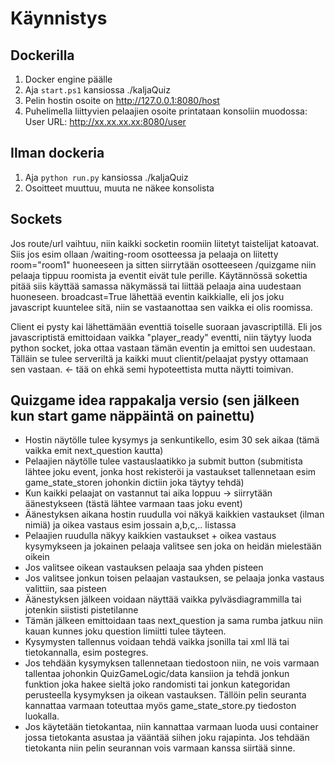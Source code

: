 # Käynnistys

## Dockerilla
1. Docker engine päälle
2. Aja `start.ps1` kansiossa ./kaljaQuiz
3. Pelin hostin osoite on http://127.0.0.1:8080/host
4. Puhelimella liittyvien pelaajien osoite printataan konsoliin muodossa: User URL: http://xx.xx.xx.xx:8080/user

## Ilman dockeria
1. Aja `python run.py` kansiossa ./kaljaQuiz
2. Osoitteet muuttuu, muuta ne näkee konsolista

## Sockets
Jos route/url vaihtuu, niin kaikki socketin roomiin liitetyt taistelijat katoavat.
Siis jos esim ollaan /waiting-room osotteessa ja pelaaja on liitetty room="room1" huoneeseen ja sitten siirrytään osotteeseen /quizgame niin pelaaja tippuu roomista ja
eventit eivät tule perille. Käytännössä sokettia pitää siis käyttää samassa näkymässä
tai liittää pelaaja aina uudestaan huoneseen. broadcast=True lähettää eventin kaikkialle, eli jos joku javascript kuuntelee sitä, niin se vastaanottaa sen vaikka ei olis roomissa.

Client ei pysty kai lähettämään eventtiä toiselle suoraan javascriptillä. Eli jos javascriptistä emittoidaan vaikka "player_ready" eventti, niin täytyy luoda python socket, joka ottaa vastaan tämän eventin ja emittoi sen uudestaan. Tälläin se tulee serveriltä ja kaikki muut clientit/pelaajat pystyy ottamaan sen vastaan. <- tää on ehkä semi hypoteettista mutta näytti toimivan.

## Quizgame idea rappakalja versio (sen jälkeen kun start game näppäintä on painettu)
- Hostin näytölle tulee kysymys ja senkuntikello, esim 30 sek aikaa (tämä vaikka emit next_question kautta)
- Pelaajien näytölle tulee vastauslaatikko ja submit button (submitista lähtee joku event, jonka host rekisteröi ja vastaukset tallennetaan esim game_state_storen johonkin dictiin joka täytyy tehdä)
- Kun kaikki pelaajat on vastannut tai aika loppuu -> siirrytään äänestykseen (tästä lähtee varmaan taas joku event)
- Äänestyksen aikana hostin ruudulla voi näkyä kaikkien vastaukset (ilman nimiä) ja oikea vastaus esim jossain a,b,c,.. listassa
- Pelaajien ruudulla näkyy kaikkien vastaukset + oikea vastaus kysymykseen ja jokainen pelaaja valitsee sen joka on heidän mielestään oikein
- Jos valitsee oikean vastauksen pelaaja saa yhden pisteen
- Jos valitsee jonkun toisen pelaajan vastauksen, se pelaaja jonka vastaus valittiin, saa pisteen
- Äänestyksen jälkeen voidaan näyttää vaikka pylväsdiagrammilla tai jotenkin siististi pistetilanne
- Tämän jälkeen emittoidaan taas next_question ja sama rumba jatkuu niin kauan kunnes joku question limiitti tulee täyteen.
- Kysymysten tallennus voidaan tehdä vaikka jsonilla tai xml llä tai tietokannalla, esim postegres.
- Jos tehdään kysymyksen tallennetaan tiedostoon niin, ne vois varmaan tallentaa johonkin QuizGameLogic/data kansiion ja tehdä jonkun funktion joka hakee sieltä joko randomisti tai jonkun kategoridan perusteella kysymyksen ja oikean vastauksen. Tällöin pelin seuranta kannattaa varmaan toteuttaa myös game_state_store.py tiedoston luokalla.
- Jos käytetään tietokantaa, niin kannattaa varmaan luoda uusi container jossa tietokanta asustaa ja vääntää siihen joku rajapinta. Jos tehdään tietokanta niin pelin seurannan vois varmaan kanssa siirtää sinne.
